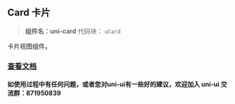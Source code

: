 ## Card 卡片

> **组件名：uni-card**
> 代码块： `uCard`

卡片视图组件。

### [查看文档](https://uniapp.dcloud.io/component/uniui/uni-card)

#### 如使用过程中有任何问题，或者您对uni-ui有一些好的建议，欢迎加入 uni-ui 交流群：871950839
